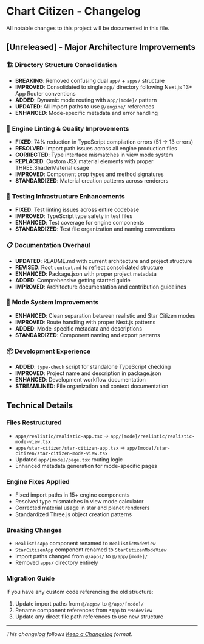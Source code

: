 # Chart Citizen - Changelog

All notable changes to this project will be documented in this file.

## [Unreleased] - Major Architecture Improvements

### 🏗️ **Directory Structure Consolidation**
- **BREAKING**: Removed confusing dual `app/` + `apps/` structure
- **IMPROVED**: Consolidated to single `app/` directory following Next.js 13+ App Router conventions
- **ADDED**: Dynamic mode routing with `app/[mode]/` pattern
- **UPDATED**: All import paths to use `@/engine/` references
- **ENHANCED**: Mode-specific metadata and error handling

### 🔧 **Engine Linting & Quality Improvements**
- **FIXED**: 74% reduction in TypeScript compilation errors (51 → 13 errors)
- **RESOLVED**: Import path issues across all engine production files
- **CORRECTED**: Type interface mismatches in view mode system
- **REPLACED**: Custom JSX material elements with proper THREE.ShaderMaterial usage
- **IMPROVED**: Component prop types and method signatures
- **STANDARDIZED**: Material creation patterns across renderers

### 🧪 **Testing Infrastructure Enhancements**
- **FIXED**: Test linting issues across entire codebase
- **IMPROVED**: TypeScript type safety in test files
- **ENHANCED**: Test coverage for engine components
- **STANDARDIZED**: Test file organization and naming conventions

### 📋 **Documentation Overhaul**
- **UPDATED**: README.md with current architecture and project structure
- **REVISED**: Root `context.md` to reflect consolidated structure
- **ENHANCED**: Package.json with proper project metadata
- **ADDED**: Comprehensive getting started guide
- **IMPROVED**: Architecture documentation and contribution guidelines

### 🎯 **Mode System Improvements**
- **ENHANCED**: Clean separation between realistic and Star Citizen modes
- **IMPROVED**: Route handling with proper Next.js patterns
- **ADDED**: Mode-specific metadata and descriptions
- **STANDARDIZED**: Component naming and export patterns

### 📦 **Development Experience**
- **ADDED**: `type-check` script for standalone TypeScript checking
- **IMPROVED**: Project name and description in package.json
- **ENHANCED**: Development workflow documentation
- **STREAMLINED**: File organization and context documentation

## Technical Details

### Files Restructured
- `apps/realistic/realistic-app.tsx` → `app/[mode]/realistic/realistic-mode-view.tsx`
- `apps/star-citizen/star-citizen-app.tsx` → `app/[mode]/star-citizen/star-citizen-mode-view.tsx`
- Updated `app/[mode]/page.tsx` routing logic
- Enhanced metadata generation for mode-specific pages

### Engine Fixes Applied
- Fixed import paths in 15+ engine components
- Resolved type mismatches in view mode calculator
- Corrected material usage in star and planet renderers
- Standardized Three.js object creation patterns

### Breaking Changes
- `RealisticApp` component renamed to `RealisticModeView`
- `StarCitizenApp` component renamed to `StarCitizenModeView`
- Import paths changed from `@/apps/` to `@/app/[mode]/`
- Removed `apps/` directory entirely

### Migration Guide
If you have any custom code referencing the old structure:
1. Update import paths from `@/apps/` to `@/app/[mode]/`
2. Rename component references from `*App` to `*ModeView`
3. Update any direct file path references to use new structure

---

*This changelog follows [Keep a Changelog](https://keepachangelog.com/) format.* 